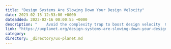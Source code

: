 ```yaml
---
title: "Design Systems Are Slowing Down Your Design Velocity"
date: 2023-02-15 12:53:00 +0000
dateadded: 2023-02-16 00:00:55 +0000
description: "    Avoid the complexity trap to boost design velocity  Continue reading on UX Planet »  "
link: "https://uxplanet.org/design-systems-are-slowing-down-your-design-velocity-f46a53ea9e64?source=rss----819cc2aaeee0---4"
category:
directory: _directory/ux-planet.md
---
```

